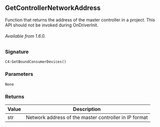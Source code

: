 ## GetControllerNetworkAddress

Function that returns the address of the master controller in a project. This API should not be invoked during OnDriverInit.

###### Available from 1.6.0.


### Signature

`C4:GetBoundConsumerDevices()`


### Parameters

`None`


### Returns

| Value | Description |
| --- | --- |
| str | Network address of the master controller in IP format |

